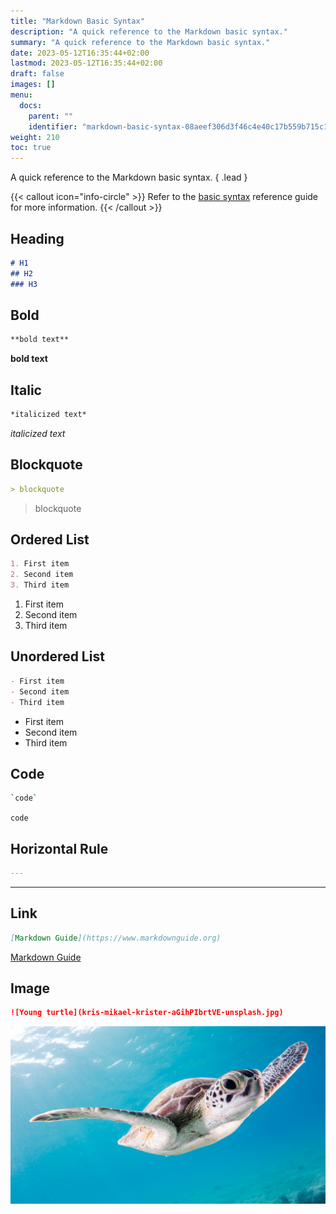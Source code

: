```yaml
---
title: "Markdown Basic Syntax"
description: "A quick reference to the Markdown basic syntax."
summary: "A quick reference to the Markdown basic syntax."
date: 2023-05-12T16:35:44+02:00
lastmod: 2023-05-12T16:35:44+02:00
draft: false
images: []
menu:
  docs:
    parent: ""
    identifier: "markdown-basic-syntax-08aeef306d3f46c4e40c17b559b715c1"
weight: 210
toc: true
---
```


A quick reference to the Markdown basic syntax.
{ .lead }

{{< callout icon="info-circle" >}}
Refer to the [basic syntax](https://www.markdownguide.org/basic-syntax) reference guide for more information.
{{< /callout >}}

## Heading

```md
# H1
## H2
### H3
```

## Bold

```md
**bold text**
```

**bold text**

## Italic

```md
*italicized text*
```

*italicized text*

## Blockquote

```md
> blockquote
```

> blockquote

## Ordered List

```md
1. First item
2. Second item
3. Third item
```

1. First item
2. Second item
3. Third item

## Unordered List

```md
- First item
- Second item
- Third item
```

- First item
- Second item
- Third item

## Code

```bash
`code`
```

`code`

## Horizontal Rule

```md
---
```

---

## Link

```md
[Markdown Guide](https://www.markdownguide.org)
```

[Markdown Guide](https://www.markdownguide.org)

## Image

```md
![Young turtle](kris-mikael-krister-aGihPIbrtVE-unsplash.jpg)
```

![Young turtle](kris-mikael-krister-aGihPIbrtVE-unsplash.jpg)
